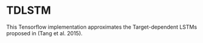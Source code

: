 # TDLSTM
This Tensorflow implementation approximates the Target-dependent LSTMs proposed in (Tang et al. 2015).
